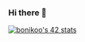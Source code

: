 ### Hi there 👋

[![bonikoo's 42 stats](https://badge42.coday.fr/api/v2/clv4t5m0j669501p4r2gjtu5v/stats?cursusId=21&coalitionId=456)](https://github.com/Coday-meric/badge42)
<!--
**Bik00/Bik00** is a ✨ _special_ ✨ repository because its `README.md` (this file) appears on your GitHub profile.

Here are some ideas to get you started:

- 🔭 I’m currently working on ...
- 🌱 I’m currently learning ...
- 👯 I’m looking to collaborate on ...
- 🤔 I’m looking for help with ...
- 💬 Ask me about ...
- 📫 How to reach me: ...
- 😄 Pronouns: ...
- ⚡ Fun fact: ...
-->
